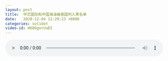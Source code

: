 ```yaml
---
layout: post
title:  中芯国际和中国海油被美国列入黑名单
date:   2020-12-04 12:29:23 +0800
categories: solidot
video-id: H68OgorUuDI
---
```


<audio src="/assets/7c866f9e19c81005b468a727921e0f3d.mp3" style="width: 100%;" controls></audio>

